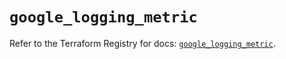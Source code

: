 # `google_logging_metric`

Refer to the Terraform Registry for docs: [`google_logging_metric`](https://registry.terraform.io/providers/hashicorp/google-beta/6.18.0/docs/resources/google_logging_metric).
